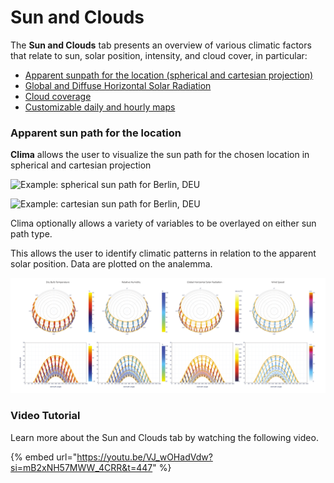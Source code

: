 # Sun and Clouds

The **Sun and Clouds** tab presents an overview of various climatic factors that relate to sun, solar position, intensity, and cloud cover, in particular:

* [Apparent sunpath for the location (spherical and cartesian projection)](broken-reference/)
* [Global and Diffuse Horizontal Solar Radiation](global-and-diffuse-horizontal-solar-radiation/)
* [Cloud coverage](cloud-coverage.md)
* [Customizable daily and hourly maps](customizable-daily-and-hourly-maps.md)

### Apparent sun path for the location

**Clima** allows the user to visualize the sun path for the chosen location in spherical and cartesian projection

![Example: spherical sun path for Berlin, DEU](../../../.gitbook/assets/cbeclima\_berlin\_deu\_spherical\_sun\_path\_sun\_tab.svg)

![Example: cartesian sun path for Berlin, DEU](../../../.gitbook/assets/cbeclima\_berlin\_deu\_cartesian\_sun\_path\_sun\_tab.svg)

Clima optionally allows a variety of variables to be overlayed on either sun path type.

This allows the user to identify climatic patterns in relation to the apparent solar position. Data are plotted on the analemma.

![Spherical and carthesian sun paths for Berlin, DEU with various data overlays](../../../.gitbook/assets/sunpath+variables.png)

### Video Tutorial

Learn more about the Sun and Clouds tab by watching the following video.

{% embed url="https://youtu.be/VJ_wOHadVdw?si=mB2xNH57MWW_4CRR&t=447" %}
